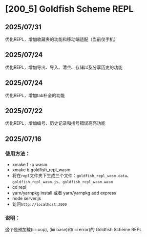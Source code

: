 # [200_5] Goldfish Scheme REPL

## 2025/07/31

优化REPL，增加收藏夹的功能和移动端适配（当前仅手机）

## 2025/07/24

优化REPL，增加导出、导入、清空、存储以及分享历史的功能

## 2025/07/24

优化REPL，增加tab补全的功能

## 2025/07/22

优化REPL，增加编号、历史记录和括号错误高亮功能

## 2025/07/16

### 使用方法：

- xmake f -p wasm
- xmake b goldfish_repl_wasm
- 将在`repl`文件夹下生成三个文件：`goldfish_repl_wasm.data`、`goldfish_repl_wasm.js`、`goldfish_repl_wasm.wasm`
- cd repl
- yarn/yarnpkg install 或者 yarn/yarnpkg add express
- node server.js
- 访问`http://localhost:3000`

### 说明：

这个是预加载(liii oop), (liii base)和(liii error)的 Goldfish Scheme REPL
